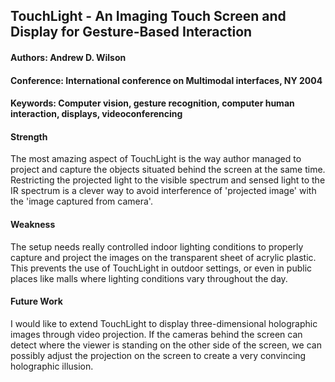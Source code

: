## TouchLight - An Imaging Touch Screen and Display for Gesture-Based Interaction

#### Authors: Andrew D. Wilson
#### Conference: International conference on Multimodal interfaces, NY 2004
#### Keywords: Computer vision, gesture recognition, computer human interaction, displays, videoconferencing

#### Strength
The most amazing aspect of TouchLight is the way author managed to project and capture the objects situated behind the screen at the same time. Restricting the projected light to the visible spectrum and sensed light to the IR spectrum is a clever way to avoid interference of 'projected image' with the 'image captured from camera'.

#### Weakness
The setup needs really controlled indoor lighting conditions to properly capture and project the images on the transparent sheet of acrylic plastic. This prevents the use of TouchLight in outdoor settings, or even in public places like malls where lighting conditions vary throughout the day.

#### Future Work
I would like to extend TouchLight to display three-dimensional holographic images through video projection. If the cameras behind the screen can detect where the viewer is standing on the other side of the screen, we can possibly adjust the projection on the screen to create a very convincing holographic illusion.
